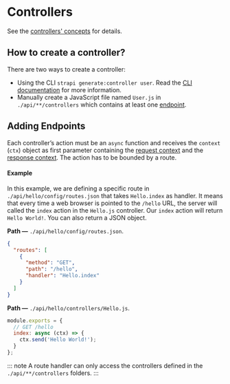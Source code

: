 # Controllers

See the [controllers' concepts](../concepts/concepts.md#controllers) for details.

## How to create a controller?

There are two ways to create a controller:
 - Using the CLI `strapi generate:controller user`. Read the [CLI documentation](../cli/CLI.md#strapi-generatecontroller) for more information.
 - Manually create a JavaScript file named `User.js` in `./api/**/controllers` which contains at least one [endpoint](#adding-endpoints).

## Adding Endpoints

Each controller’s action must be an `async` function and receives the `context` (`ctx`) object as first parameter containing the [request context](../guides/requests.md) and the [response context](../guides/responses.md). The action has to be bounded by a route.

#### Example

In this example, we are defining a specific route in `./api/hello/config/routes.json` that takes `Hello.index` as handler. It means that every time a web browser is pointed to the `/hello` URL, the server will called the `index` action in the `Hello.js` controller. Our `index` action will return `Hello World!`. You can also return a JSON object.

**Path —** `./api/hello/config/routes.json`.
```json
{
  "routes": [
    {
      "method": "GET",
      "path": "/hello",
      "handler": "Hello.index"
    }
  ]
}
```

**Path —** `./api/hello/controllers/Hello.js`.
```js
module.exports = {
  // GET /hello
  index: async (ctx) => {
    ctx.send('Hello World!');
  }
};
```

::: note
A route handler can only access the controllers defined in the `./api/**/controllers` folders.
:::
